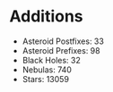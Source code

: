 # Additions

 - Asteroid Postfixes: 33
 - Asteroid Prefixes: 98
 - Black Holes: 32
 - Nebulas: 740
 - Stars: 13059